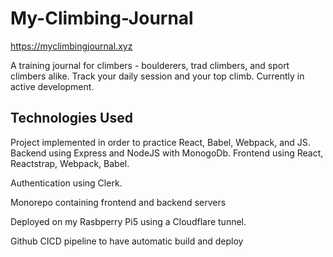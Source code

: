 # My-Climbing-Journal

https://myclimbingjournal.xyz

A training journal for climbers - boulderers, trad climbers, and sport climbers alike. Track your daily session and your top climb. Currently in active development. 



## Technologies Used

Project implemented in order to practice React, Babel, Webpack, and JS. 
Backend using Express and NodeJS with MonogoDb.
Frontend using React, Reactstrap, Webpack, Babel.

Authentication using Clerk.

Monorepo containing frontend and backend servers

Deployed on my Rasbperry Pi5 using a Cloudflare tunnel.

Github CICD pipeline to have automatic build and deploy


